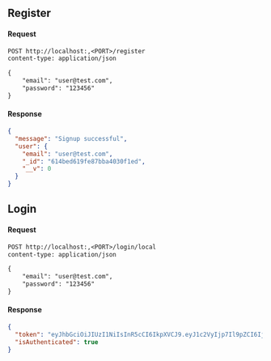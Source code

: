 ## Register

#### Request

```rest
POST http://localhost:,<PORT>/register
content-type: application/json

{
    "email": "user@test.com",
    "password": "123456"
}
```
#### Response

```json
{
  "message": "Signup successful",
  "user": {
    "email": "user@test.com",
    "_id": "614bed619fe87bba4030f1ed",
    "__v": 0
  }
}
```

## Login

#### Request

```rest
POST http://localhost:,<PORT>/login/local
content-type: application/json

{
    "email": "user@test.com",
    "password": "123456"
}
```
#### Response

```json
{
  "token": "eyJhbGciOiJIUzI1NiIsInR5cCI6IkpXVCJ9.eyJ1c2VyIjp7Il9pZCI6IjYxM2ZlMjdlMjQ1ZDA3ZTdmYjYwMWFhNiIsImVtYWlsIjoidGVzdDEwMEBnbWFpbC5jb20ifSwiaWF0IjoxNjMyMzY1Mzk4fQ.iGUjlgqVaNQ1lz8TvhkcxswY8hHcKianNptP54glUu0",
  "isAuthenticated": true
}
```
